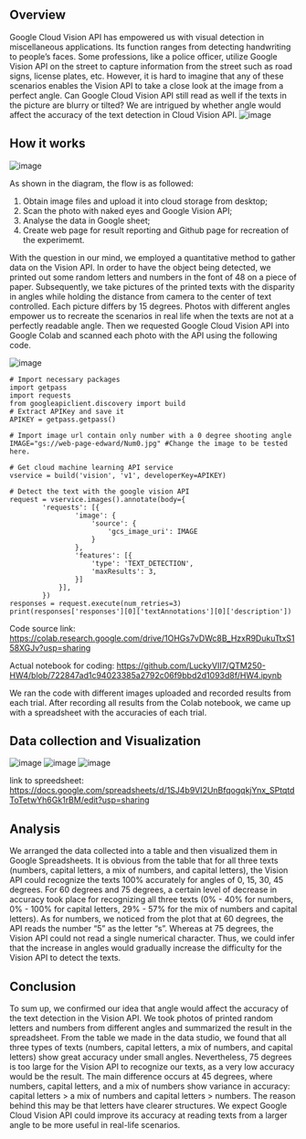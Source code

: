 ## Overview
Google Cloud Vision API has empowered us with visual detection in miscellaneous applications. Its function ranges from detecting handwriting to people’s faces. Some professions, like a police officer, utilize Google Vision API on the street to capture information from the street such as road signs, license plates, etc. However, it is hard to imagine that any of these scenarios enables the Vision API to take a close look at the image from a perfect angle. Can Google Cloud Vision API still read as well if the texts in the picture are blurry or tilted? We are intrigued by whether angle would affect the accuracy of the text detection in Cloud Vision API.
![image](https://user-images.githubusercontent.com/42985861/116646600-7b843980-a946-11eb-988e-b754d7d686b8.png)

## How it works
![image](https://user-images.githubusercontent.com/42985861/116646644-948cea80-a946-11eb-99d2-d4abd3372d5d.png)

As shown in the diagram, the flow is as followed:
1. Obtain image files and upload it into cloud storage from desktop;
2. Scan the photo with naked eyes and Google Vision API;
3. Analyse the data in Google sheet;
4. Create web page for result reporting and Github page for recreation of the experimemt.

With the question in our mind, we employed a quantitative method to gather data on the Vision API. In order to have the object being detected, we printed out some random letters and numbers in the font of 48 on a piece of paper. Subsequently, we take pictures of the printed texts with the disparity in angles while holding the distance from camera to the center of text controlled. Each picture differs by 15 degrees. Photos with different angles empower us to recreate the scenarios in real life when the texts are not at a perfectly readable angle. Then we requested Google Cloud Vision API into Google Colab and scanned each photo with the API using the following code.

![image](https://user-images.githubusercontent.com/42985861/116646999-8095b880-a947-11eb-9ef4-dd7cb5c26453.png)


```
# Import necessary packages
import getpass
import requests
from googleapiclient.discovery import build
# Extract APIKey and save it
APIKEY = getpass.getpass()
```

```
# Import image url contain only number with a 0 degree shooting angle 
IMAGE="gs://web-page-edward/Num0.jpg" #Change the image to be tested here.

# Get cloud machine learning API service
vservice = build('vision', 'v1', developerKey=APIKEY)

# Detect the text with the google vision API
request = vservice.images().annotate(body={
        'requests': [{
                'image': {
                    'source': {
                        'gcs_image_uri': IMAGE
                    }
                },
                'features': [{
                    'type': 'TEXT_DETECTION',
                    'maxResults': 3,
                }]
            }],
        })
responses = request.execute(num_retries=3)
print(responses['responses'][0]['textAnnotations'][0]['description'])
```

Code source link: https://colab.research.google.com/drive/1OHGs7vDWc8B_HzxR9DukuTtxS158XGJv?usp=sharing

Actual notebook for coding: https://github.com/LuckyVII7/QTM250-HW4/blob/722847ad1c94023385a2792c06f9bbd2d1093d8f/HW4.ipynb

We ran the code with different images uploaded and recorded results from each trial. After recording all results from the Colab notebook, we came up with a spreadsheet with the accuracies of each trial.

## Data collection and Visualization
![image](https://user-images.githubusercontent.com/42985861/116646673-a9697e00-a946-11eb-9691-e2ea88df75a8.png)
![image](https://user-images.githubusercontent.com/42985861/116646704-c00fd500-a946-11eb-9f11-2a257cc38cd2.png)
![image](https://user-images.githubusercontent.com/42985861/116646736-d4ec6880-a946-11eb-8d62-61cbb94a4e87.png)

link to spreedsheet: https://docs.google.com/spreadsheets/d/1SJ4b9VI2UnBfqogqkjYnx_SPtqtdToTetwYh6Gk1rBM/edit?usp=sharing


## Analysis
We arranged the data collected into a table and then visualized them in Google Spreadsheets. It is obvious from the table that for all three texts (numbers, capital letters, a mix of numbers, and capital letters), the Vision API could recognize the texts 100% accurately for angles of 0, 15, 30, 45 degrees. For 60 degrees and 75 degrees, a certain level of decrease in accuracy took place for recognizing all three texts (0% - 40% for numbers, 0% - 100% for capital letters, 29% - 57% for the mix of numbers and capital letters). As for numbers, we noticed from the plot that at 60 degrees, the API reads the number “5” as the letter “s”. Whereas at 75 degrees, the Vision API could not read a single numerical character. Thus, we could infer that the increase in angles would gradually increase the difficulty for the Vision API to detect the texts.

## Conclusion
To sum up, we confirmed our idea that angle would affect the accuracy of the text detection in the Vision API. We took photos of printed random letters and numbers from different angles and summarized the result in the spreadsheet. From the table we made in the data studio, we found that all three types of texts (numbers, capital letters, a mix of numbers, and capital letters) show great accuracy under small angles. Nevertheless, 75 degrees is too large for the Vision API to recognize our texts, as a very low accuracy would be the result. The main difference occurs at 45 degrees, where numbers, capital letters, and a mix of numbers show variance in accuracy: capital letters > a mix of numbers and capital letters > numbers. The reason behind this may be that letters have clearer structures. We expect Google Cloud Vision API could improve its accuracy at reading texts from a larger angle to be more useful in real-life scenarios.
